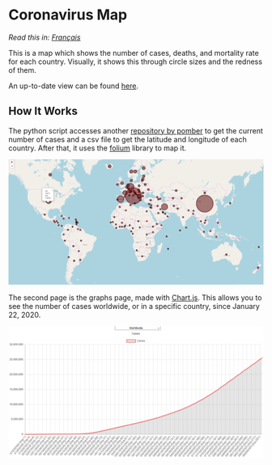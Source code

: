 # Coronavirus Map

*Read this in: [Français](README.fr.md)*

This is a map which shows the number of cases, deaths, and mortality rate for each country. Visually, it shows this through circle sizes and the redness of them.

An up-to-date view can be found [here](https://coronavirus-map-with-circles.herokuapp.com/).

## How It Works

The python script accesses another [repository by pomber](https://github.com/pomber/covid19) to get the current number of cases and a csv file to get the latitude and longitude of each country. After that, it uses the [folium](https://python-visualization.github.io/folium/) library to map it.

![A screenshot of the Maps page](img/showcase.PNG)

The second page is the graphs page, made with [Chart.js](https://github.com/chartjs/Chart.js). This allows you to see the number of cases worldwide, or in a specific country, since January 22, 2020.

![A screenshot of the Graphs page](img/graphs.PNG)

